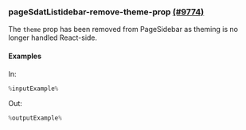 ### pageSdatListidebar-remove-theme-prop [(#9774)](https://github.com/patternfly/patternfly-react/pull/9774)

The `theme` prop has been removed from PageSidebar as theming is no longer handled React-side.

#### Examples

In:

```jsx
%inputExample%
```

Out:

```jsx
%outputExample%
```
